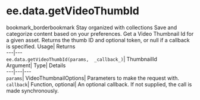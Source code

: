  
#  ee.data.getVideoThumbId 
bookmark_borderbookmark Stay organized with collections  Save and categorize content based on your preferences. 
Get a Video Thumbnail Id for a given asset. 
Returns the thumb ID and optional token, or null if a callback is specified.
Usage| Returns  
---|---  
`ee.data.getVideoThumbId(params,  _callback_)`| ThumbnailId  
Argument| Type| Details  
---|---|---  
`params`| VideoThumbnailOptions| Parameters to make the request with.  
`callback`| Function, optional| An optional callback. If not supplied, the call is made synchronously.  
